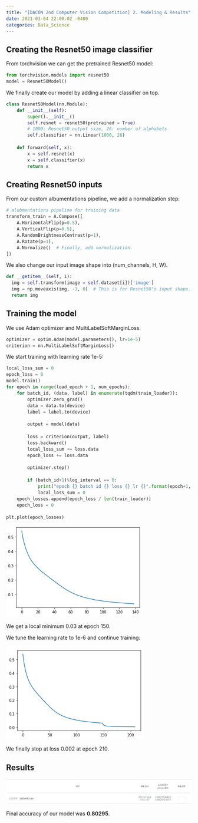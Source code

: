 ```yaml
---
title: "[DACON 2nd Computer Vision Competition] 2. Modeling & Results"
date: 2021-03-04 22:00:02 -0400
categories: Data_Science
---
```

## Creating the Resnet50 image classifier
From torchvision we can get the pretrained Resnet50 model:

~~~python
from torchvision.models import resnet50
model = Resnet50Model()
~~~

We finally create our model by adding a linear classifier on top.

~~~python
class Resnet50Model(nn.Module):
    def __init__(self):
        super().__init__()
        self.resnet = resnet50(pretrained = True)
        # 1000: Resnet50 output size, 26: number of alphabets
        self.classifier = nn.Linear(1000, 26)
        
    def forward(self, x):
        x = self.resnet(x)
        x = self.classifier(x)
        return x
~~~

## Creating Resnet50 inputs
From our custom albumentations pipeline, we add a normalization step:

~~~python
# alubmentations pipeline for training data
transform_train = A.Compose([
    A.HorizontalFlip(p=0.5),
    A.VerticalFlip(p=0.5),
    A.RandomBrightnessContrast(p=1),
    A.Rotate(p=1),
    A.Normalize()  # Finally, add normalization. 
])
~~~

We also change our input image shape into (num_channels, H, W).

~~~python
def __getitem__(self, i):
  img = self.transform(image = self.dataset[i])['image']
  img = np.moveaxis(img, -1, 0)  # This is for Resnet50's input shape..
  return img
~~~

## Training the model
We use Adam optimizer and MultiLabelSoftMarginLoss.

~~~python
optimizer = optim.Adam(model.parameters(), lr=1e-5)
criterion = nn.MultiLabelSoftMarginLoss()
~~~

We start training with learning rate 1e-5:

~~~python
local_loss_sum = 0
epoch_loss = 0
model.train()
for epoch in range(load_epoch + 1, num_epochs):
    for batch_id, (data, label) in enumerate(tqdm(train_loader)):
        optimizer.zero_grad()
        data = data.to(device)
        label = label.to(device)
        
        output = model(data)
        
        loss = criterion(output, label)
        loss.backward()
        local_loss_sum += loss.data
        epoch_loss += loss.data
        
        optimizer.step()
        
        if (batch_id+1)%log_interval == 0:
            print("epoch {} batch id {} loss {} lr {}".format(epoch+1, batch_id+1, local_loss_sum / log_interval, optimizer.param_groups[0]['lr']))
            local_loss_sum = 0
    epoch_losses.append(epoch_loss / len(train_loader))
    epoch_loss = 0

plt.plot(epoch_losses)
~~~

![epoch 0-150](/assets/images/dacon_computer_vision_2_0.png)

We get a local minimum 0.03 at epoch 150.

We tune the learning rate to 1e-6 and continue training:

![epoch 0-210](/assets/images/dacon_computer_vision_2_1.png)

We finally stop at loss 0.002 at epoch 210.

## Results
![results](/assets/images/dacon_computer_vision_2_2.png)

Final accuracy of our model was **0.80295**.



